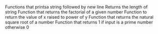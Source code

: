 Functions that printsa string followed by new line
Returns the length of string
Function that returns the factorial of a given number
Function to return the value of x raised to power of y
Function that returns the natural square root of a number
Function that returns 1 if input is a prime number otherwise 0
